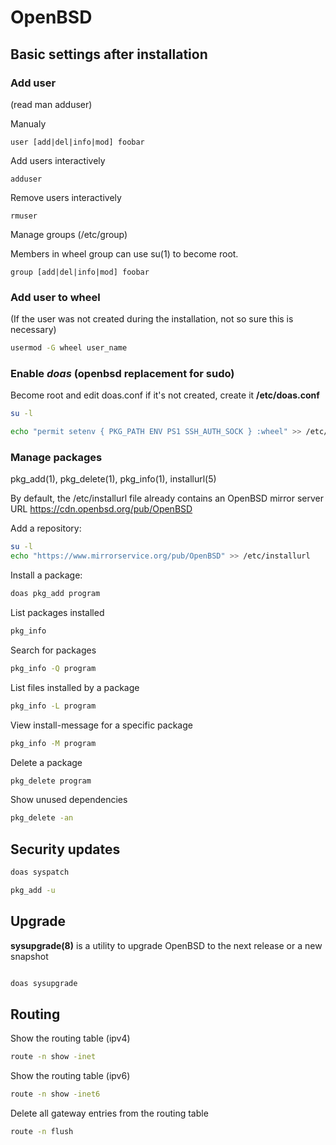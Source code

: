 # OpenBSD
## Basic settings after installation

### Add user

(read man adduser)

Manualy
```shell
user [add|del|info|mod] foobar
```
Add users interactively
```shell
adduser
```
Remove users interactively
```shell
rmuser
```
Manage groups (/etc/group)

Members in wheel group can use su(1) to become root. 

```shell
group [add|del|info|mod] foobar
```

### Add user to wheel
(If the user was not created during the installation, not so sure this is necessary)

```bash
usermod -G wheel user_name
```

### Enable _doas_ (openbsd replacement for sudo)
Become root and edit doas.conf
if it's not created, create it __/etc/doas.conf__

```bash
su -l

echo "permit setenv { PKG_PATH ENV PS1 SSH_AUTH_SOCK } :wheel" >> /etc/doas.conf
```

### Manage packages
 pkg_add(1), pkg_delete(1), pkg_info(1), installurl(5)

By default, the /etc/installurl file already contains an OpenBSD mirror server URL
https://cdn.openbsd.org/pub/OpenBSD

Add a repository:

```bash
su -l
echo "https://www.mirrorservice.org/pub/OpenBSD" >> /etc/installurl
```

Install a package:

```bash
doas pkg_add program
```
List packages installed
```bash
pkg_info
```
Search for packages
```bash
pkg_info -Q program
```
List files installed by a package
```bash
pkg_info -L program
```
View install-message for a specific package
```bash
pkg_info -M program
```
Delete a package
```bash
pkg_delete program
```
Show unused dependencies
```bash
pkg_delete -an
```

## Security updates

```bash
doas syspatch

pkg_add -u
```

## Upgrade

**sysupgrade(8)** is a utility to upgrade OpenBSD to the next release or a new snapshot

```bash

doas sysupgrade

```


## Routing

Show the routing table (ipv4)
```bash
route -n show -inet
```
Show the routing table (ipv6)

```bash
route -n show -inet6
```
Delete all gateway entries from the routing table
```bash
route -n flush
```
